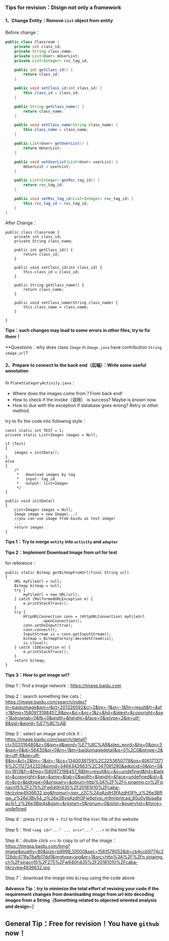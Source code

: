 ### **Tips for revision：Disign not only a framework**

#### **1、Change Entity：Remove ```List``` object from entity**

Before change：

```Java
public class Classroom {
    private int class_id;
    private String class_name;
    private List<User> mUserList;
    private List<Integer> rsc_tag_id;

    public int getClass_id() {
        return class_id;
    }

    public void setClass_id(int class_id) {
        this.class_id = class_id;
    }

    public String getClass_name() {
        return class_name;
    }

    public void setClass_name(String class_name) {
        this.class_name = class_name;
    }

    public List<User> getUserList() {
        return mUserList;
    }

    public void setUserList(List<User> userList) {
        mUserList = userList;
    }

    public List<Integer> getRsc_tag_id() {
        return rsc_tag_id;
    }

    public void setRsc_tag_id(List<Integer> rsc_tag_id) {
        this.rsc_tag_id = rsc_tag_id;
    }
}
```

After Change：

```
public class Classroom {
    private int class_id;
    private String class_name;

    public int getClass_id() {
        return class_id;
    }

    public void setClass_id(int class_id) {
        this.class_id = class_id;
    }

    public String getClass_name() {
        return class_name;
    }

    public void setClass_name(String class_name) {
        this.class_name = class_name;
    }

}
```

**Tips：such changes may lead to some errors in other files, try to fix them！**

**Questions：why does class ```Image``` in ```Image.java``` have contribution ```String image_url```? 

#### **2、Prepare to connect to the back end（后端）：Write some useful annotation**

In ```PlanetCategoryActivity.java```：

* Where does the images come from？From back end!
* How to check if the invoke（调用） is success? Maybe is known now.
* How to due with the exception if database goes wrong? Retry or other method.

try to fix the code into following style：

```
const static int TEST = 1;
private static List<Image> images = Null;

if (Test)
{
    images = initData();
}
else
{
    /*
     *   download images by tag
     *   input: tag_id
     *   output: list<Image>
     */
}

public void initData()
{
    List<Image> images = Null;
    Image image = new Image(...)
    //you can use image from baidu as test image!
    ...
    return images
}
```

**Tips 1：Try to merge ```entity``` into ```activity``` and ```adapter```**

**Tips 2：Implement Download Image from url for test**

for reference：

```
public static Bitmap getBitmapFromUrl(final String url)
{
    URL myFileUrl = null;
    Bitmap bitmap = null;
    try {
        myFileUrl = new URL(url);
    } catch (MalformedURLException e) {
        e.printStackTrace();
    }
    try {
        HttpURLConnection conn = (HttpURLConnection) myFileUrl
                .openConnection();
        conn.setDoInput(true);
        conn.connect();
        InputStream is = conn.getInputStream();
        bitmap = BitmapFactory.decodeStream(is);
        is.close();
    } catch (IOException e) {
        e.printStackTrace();
    }
    return bitmap;
}
```

**Tips 3：How to get image url?**

Step 1：find a image network：https://image.baidu.com

Step 2：search something like cats：https://image.baidu.com/search/index?tn=baiduimage&ipn=r&ct=201326592&cl=2&lm=-1&st=-1&fm=result&fr=&sf=1&fmq=1580973198457_R&pv=&ic=&nc=1&z=&hd=&latest=&copyright=&se=1&showtab=0&fb=0&width=&height=&face=0&istype=2&ie=utf-8&sid=&word=%E7%8C%AB

Step 3：select an image and click it：https://image.baidu.com/search/detail?ct=503316480&z=0&ipn=d&word=%E7%8C%AB&step_word=&hs=0&pn=3&spn=0&di=56430&pi=0&rn=1&tn=baiduimagedetail&is=0%2C0&istype=2&ie=utf-8&oe=utf-8&in=&cl=2&lm=-1&st=-1&cs=1340038759%2C2253650778&os=4061713716%2C1127242320&simid=3464342663%2C347091280&adpicid=0&lpn=0&ln=1813&fr=&fmq=1580973198457_R&fm=result&ic=&s=undefined&hd=&latest=&copyright=&se=&sme=&tab=0&width=&height=&face=undefined&ist=&jit=&cg=&bdtype=0&oriquery=&objurl=http%3A%2F%2Fn.sinaimg.cn%2Fsinacn15%2F275%2Fw640h435%2F20181010%2Fcaba-hkrzvkw4936632.jpg&fromurl=ippr_z2C%24qAzdH3FAzdH3Fh_z%26e3Bftgw_z%26e3Bv54_z%26e3BvgAzdH3Fw6ptvsj_m9nnbnlcad_80u0vllbjaa8aau1x1_z%26e3Bip4s&gsm=&rpstart=0&rpnum=0&islist=&querylist=&force=undefined

Step 4：press ```F12``` or ```FN + F12``` to find the ```html``` file of the website

Step 5：find ```<img id="..." ... src="..." ...>``` in the html file

Step 6：double click ```src``` to copy to url of the image：https://timgsa.baidu.com/timg?image&quality=80&size=b9999_10000&sec=1581578052&di=cb4ccb9774c2128dc471fa78afb17dd1&imgtype=jpg&er=1&src=http%3A%2F%2Fn.sinaimg.cn%2Fsinacn15%2F275%2Fw640h435%2F20181010%2Fcaba-hkrzvkw4936632.jpg

Step 7：download the image into ```Bitmap``` using the code above

**Advance Tip：try to minimize the total effort of revising your code if the requirement changes from downloading image from url into decoding images from a String（Something related to objected oriented analysis and design~）** 

## **General Tip：Free for revision！You have ```github``` now！**















